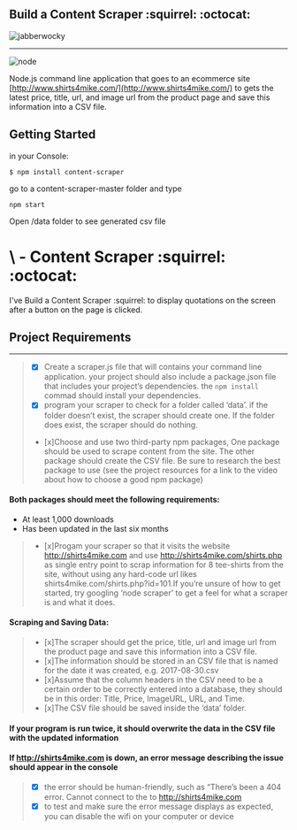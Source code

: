 Build a Content Scraper :squirrel: :octocat:
-----------
![jabberwocky](https://user-images.githubusercontent.com/25851867/29900810-a96f8eaa-8db9-11e7-9544-bda7241216ed.png)

-----------

![node](https://user-images.githubusercontent.com/25851867/29894011-a6485952-8d99-11e7-850b-fe491b9215bb.png)

Node.js command line application that goes to an ecommerce site [http://www.shirts4mike.com/](http://www.shirts4mike.com/) to gets the latest price, title, url, and image url from the product page and save this information into a CSV file.

## Getting Started
in your Console:
```
$ npm install content-scraper
```

go to a content-scraper-master folder and type
```
npm start
```
Open /data folder to see generated csv file

# \ - Content Scraper :squirrel: :octocat:
I've Build a Content Scraper :squirrel: to display quotations on the screen after a button on the page is clicked.


## Project Requirements
-----------
> * [x] Create a scraper.js file that will contains  your command line application. your project should also include a package.json file that includes your project’s dependencies. the `npm install` commad should install your dependencies.
> * [x] program your scraper to check for a folder called ‘data’. if the folder doesn’t exist, the scraper should create one. If the folder does exist, the scraper should do nothing.
> * [x]Choose and use two third-party npm packages, One package should be used to scrape content from the site. The other package should create the CSV file. Be sure to research the best package to use (see the project resources for a link to the video about how to choose a good npm package)
#### Both packages should meet the following requirements:
  * At least 1,000 downloads
  * Has been updated in the last six months

> * [x]Progam your scraper so that it visits the website http://shirts4mike.com and use http://shirts4mike.com/shirts.php as single entry point to scrap information for 8 tee-shirts from the site, without using any hard-code url likes shirts4mike.com/shirts.php?id=101.If you’re unsure of how to get started, try googling ‘node scraper’ to get a feel for what a scraper is and what it does.

#### Scraping and Saving Data:
> * [x]The scraper should get the price, title, url and image url from the product page and save this information into a CSV file.
> * [x]The information should be stored in an CSV file that is named for the date it was created, e.g. 2017-08-30.csv
> * [x]Assume that the column headers in the CSV need to be a certain order to be correctly entered into a database, they should be in this order: Title, Price, ImageURL, URL, and Time.
> * [x]The CSV file should be saved inside the ‘data’ folder.

#### If your program is run twice, it should overwrite the data in the CSV file with the updated information

#### If http://shirts4mike.com is down, an error message describing the issue should appear in the console
> * [x] the error should be human-friendly, such as “There’s been a 404 error. Cannot connect to the to http://shirts4mike.com
> * [x] to test and make sure the error message displays as expected, you can disable the wifi on your computer or device
